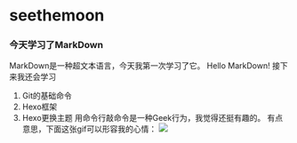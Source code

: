 # seethemoon
### 今天学习了MarkDown
 MarkDown是一种超文本语言，今天我第一次学习了它。
 Hello MarkDown!
接下来我还会学习
1. Git的基础命令
1. Hexo框架
1. Hexo更换主题
用命令行敲命令是一种Geek行为，我觉得还挺有趣的。
有点意思，下面这张gif可以形容我的心情：
![](https://qgt-style.oss-cn-hangzhou.aliyuncs.com/newcoursep4/g1/g1-2-2/tenor.gif)
